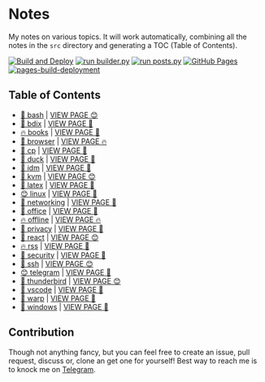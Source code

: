 # Notes

My notes on various topics. It will work automatically, combining all the notes in the `src` directory and generating a TOC (Table of Contents).

[![Build and Deploy](https://github.com/SharafatKarim/notes/actions/workflows/action.yml/badge.svg)](https://github.com/SharafatKarim/notes/actions/workflows/action.yml)
[![run builder.py](https://github.com/SharafatKarim/notes/actions/workflows/action.yml/badge.svg)](https://github.com/SharafatKarim/notes/actions/workflows/action.yml)
[![run posts.py](https://github.com/SharafatKarim/notes/actions/workflows/posts.yml/badge.svg)](https://github.com/SharafatKarim/notes/actions/workflows/posts.yml)
[![GitHub Pages](https://github.com/SharafatKarim/notes/actions/workflows/gh-pages.yml/badge.svg)](https://github.com/SharafatKarim/notes/actions/workflows/gh-pages.yml)
[![pages-build-deployment](https://github.com/SharafatKarim/notes/actions/workflows/pages/pages-build-deployment/badge.svg)](https://github.com/SharafatKarim/notes/actions/workflows/pages/pages-build-deployment)


## Table of Contents

- [🤖 bash](src/bash.md) | <a href='https://sharafat.is-a.dev/notes/bash' target='_blank'>VIEW PAGE 😊</a>
- [👾 bdix](src/bdix.md) | <a href='https://sharafat.is-a.dev/notes/bdix' target='_blank'>VIEW PAGE 🤖</a>
- [🔥 books](src/books.md) | <a href='https://sharafat.is-a.dev/notes/books' target='_blank'>VIEW PAGE 🌈</a>
- [👾 browser](src/browser.md) | <a href='https://sharafat.is-a.dev/notes/browser' target='_blank'>VIEW PAGE 🔥</a>
- [🍕 cp](src/cp.md) | <a href='https://sharafat.is-a.dev/notes/cp' target='_blank'>VIEW PAGE 🤖</a>
- [🎸 duck](src/duck.md) | <a href='https://sharafat.is-a.dev/notes/duck' target='_blank'>VIEW PAGE 🎸</a>
- [🚀 idm](src/idm.md) | <a href='https://sharafat.is-a.dev/notes/idm' target='_blank'>VIEW PAGE 🎉</a>
- [👾 kvm](src/kvm.md) | <a href='https://sharafat.is-a.dev/notes/kvm' target='_blank'>VIEW PAGE 😊</a>
- [🍕 latex](src/latex.md) | <a href='https://sharafat.is-a.dev/notes/latex' target='_blank'>VIEW PAGE 🎉</a>
- [😊 linux](src/linux.md) | <a href='https://sharafat.is-a.dev/notes/linux' target='_blank'>VIEW PAGE 🎸</a>
- [🎸 networking](src/networking.md) | <a href='https://sharafat.is-a.dev/notes/networking' target='_blank'>VIEW PAGE 🌟</a>
- [🚀 office](src/office.md) | <a href='https://sharafat.is-a.dev/notes/office' target='_blank'>VIEW PAGE 🌟</a>
- [🔥 offline](src/offline.md) | <a href='https://sharafat.is-a.dev/notes/offline' target='_blank'>VIEW PAGE 🔥</a>
- [🎸 privacy](src/privacy.md) | <a href='https://sharafat.is-a.dev/notes/privacy' target='_blank'>VIEW PAGE 🚀</a>
- [🎸 react](src/react.md) | <a href='https://sharafat.is-a.dev/notes/react' target='_blank'>VIEW PAGE 😊</a>
- [🔥 rss](src/rss.md) | <a href='https://sharafat.is-a.dev/notes/rss' target='_blank'>VIEW PAGE 🚀</a>
- [🎸 security](src/security.md) | <a href='https://sharafat.is-a.dev/notes/security' target='_blank'>VIEW PAGE 🎸</a>
- [👾 ssh](src/ssh.md) | <a href='https://sharafat.is-a.dev/notes/ssh' target='_blank'>VIEW PAGE 😊</a>
- [😊 telegram](src/telegram.md) | <a href='https://sharafat.is-a.dev/notes/telegram' target='_blank'>VIEW PAGE 🍕</a>
- [🎉 thunderbird](src/thunderbird.md) | <a href='https://sharafat.is-a.dev/notes/thunderbird' target='_blank'>VIEW PAGE 😊</a>
- [🚀 vscode](src/vscode.md) | <a href='https://sharafat.is-a.dev/notes/vscode' target='_blank'>VIEW PAGE 🌈</a>
- [🍕 warp](src/warp.md) | <a href='https://sharafat.is-a.dev/notes/warp' target='_blank'>VIEW PAGE 🤖</a>
- [🚀 windows](src/windows.md) | <a href='https://sharafat.is-a.dev/notes/windows' target='_blank'>VIEW PAGE 🤖</a>

## Contribution

Though not anything fancy, but you can feel free to create an issue, pull request, discuss or, clone an get one for yourself!
Best way to reach me is to knock me on [Telegram](https://t.me/SharafatKarim).

